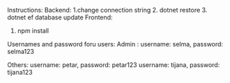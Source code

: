 Instructions:
Backend: 
1.change connection string
2. dotnet restore
3. dotnet ef database update
Frontend:
1. npm install

Usernames and password foru users:
Admin : username: selma, password: selma123

Others:
username: petar, password: petar123
username: tijana, password: tijana123
